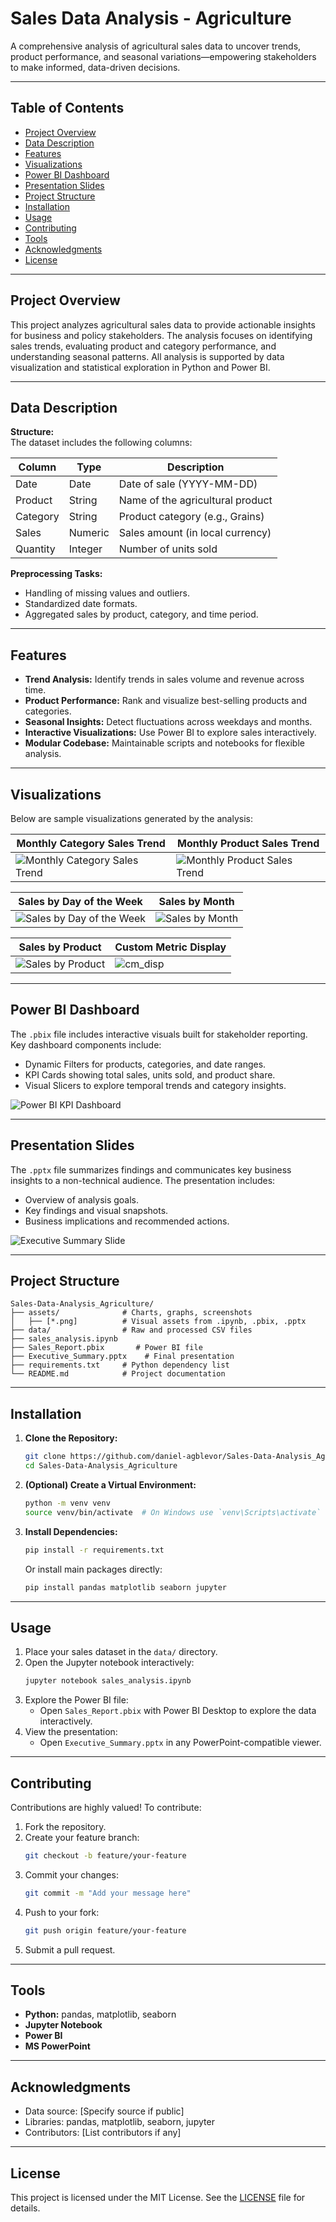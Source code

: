 # Sales Data Analysis - Agriculture

A comprehensive analysis of agricultural sales data to uncover trends, product performance, and seasonal variations—empowering stakeholders to make informed, data-driven decisions.

---

## Table of Contents

- [Project Overview](#project-overview)
- [Data Description](#data-description)
- [Features](#features)
- [Visualizations](#visualizations)
- [Power BI Dashboard](#power-bi-dashboard)
- [Presentation Slides](#presentation-slides)
- [Project Structure](#project-structure)
- [Installation](#installation)
- [Usage](#usage)
- [Contributing](#contributing)
- [Tools](#tools)
- [Acknowledgments](#acknowledgments)
- [License](#license)

---

## Project Overview

This project analyzes agricultural sales data to provide actionable insights for business and policy stakeholders. The analysis focuses on identifying sales trends, evaluating product and category performance, and understanding seasonal patterns. All analysis is supported by data visualization and statistical exploration in Python and Power BI.

---

## Data Description

**Structure:**  
The dataset includes the following columns:

| Column    | Type    | Description                        |
|-----------|---------|------------------------------------|
| Date      | Date    | Date of sale (YYYY-MM-DD)          |
| Product   | String  | Name of the agricultural product   |
| Category  | String  | Product category (e.g., Grains)    |
| Sales     | Numeric | Sales amount (in local currency)   |
| Quantity  | Integer | Number of units sold               |

**Preprocessing Tasks:**  
- Handling of missing values and outliers.
- Standardized date formats.
- Aggregated sales by product, category, and time period.

---

## Features

- **Trend Analysis:** Identify trends in sales volume and revenue across time.
- **Product Performance:** Rank and visualize best-selling products and categories.
- **Seasonal Insights:** Detect fluctuations across weekdays and months.
- **Interactive Visualizations:** Use Power BI to explore sales interactively.
- **Modular Codebase:** Maintainable scripts and notebooks for flexible analysis.

---

## Visualizations

Below are sample visualizations generated by the analysis:

| Monthly Category Sales Trend | Monthly Product Sales Trend |
|-----------------------------|----------------------------|
| ![Monthly Category Sales Trend](assets/Monthly%20Category%20Sales%20Trend.png) | ![Monthly Product Sales Trend](assets/Monthly%20Product%20Sales%20Trend.png) |

| Sales by Day of the Week | Sales by Month |
|-------------------------|----------------|
| ![Sales by Day of the Week](assets/Sales%20by%20Day%20of%20the%20Week.png) | ![Sales by Month](assets/Sales%20by%20Month.png) |

| Sales by Product | Custom Metric Display |
|------------------|----------------------|
| ![Sales by Product](assets/Sales%20by%20Product.png) | ![cm_disp](assets/cm_disp.png) |

---

## Power BI Dashboard

The `.pbix` file includes interactive visuals built for stakeholder reporting. Key dashboard components include:

- Dynamic Filters for products, categories, and date ranges.
- KPI Cards showing total sales, units sold, and product share.
- Visual Slicers to explore temporal trends and category insights.

![Power BI KPI Dashboard](assets/Sales_Report.png)

---

## Presentation Slides

The `.pptx` file summarizes findings and communicates key business insights to a non-technical audience. The presentation includes:

- Overview of analysis goals.
- Key findings and visual snapshots.
- Business implications and recommended actions.

![Executive Summary Slide](assets/Executive_Summary.png)

---

## Project Structure

```plaintext
Sales-Data-Analysis_Agriculture/
├── assets/              # Charts, graphs, screenshots
│   ├── [*.png]          # Visual assets from .ipynb, .pbix, .pptx
├── data/                # Raw and processed CSV files
├── sales_analysis.ipynb
├── Sales_Report.pbix       # Power BI file
├── Executive_Summary.pptx    # Final presentation
├── requirements.txt     # Python dependency list
└── README.md            # Project documentation
```

---

## Installation

1. **Clone the Repository:**
    ```bash
    git clone https://github.com/daniel-agblevor/Sales-Data-Analysis_Agriculture.git
    cd Sales-Data-Analysis_Agriculture
    ```

2. **(Optional) Create a Virtual Environment:**
    ```bash
    python -m venv venv
    source venv/bin/activate  # On Windows use `venv\Scripts\activate`
    ```

3. **Install Dependencies:**
    ```bash
    pip install -r requirements.txt
    ```
    Or install main packages directly:
    ```bash
    pip install pandas matplotlib seaborn jupyter
    ```

---

## Usage

1. Place your sales dataset in the `data/` directory.
2. Open the Jupyter notebook interactively:
    ```bash
    jupyter notebook sales_analysis.ipynb
    ```
3. Explore the Power BI file:
    - Open `Sales_Report.pbix` with Power BI Desktop to explore the data interactively.
4. View the presentation:
    - Open `Executive_Summary.pptx` in any PowerPoint-compatible viewer.

---

## Contributing

Contributions are highly valued! To contribute:

1. Fork the repository.
2. Create your feature branch:
    ```bash
    git checkout -b feature/your-feature
    ```
3. Commit your changes:
    ```bash
    git commit -m "Add your message here"
    ```
4. Push to your fork:
    ```bash
    git push origin feature/your-feature
    ```
5. Submit a pull request.

---

## Tools

- **Python:** pandas, matplotlib, seaborn
- **Jupyter Notebook**
- **Power BI**
- **MS PowerPoint**
  
---

## Acknowledgments

- Data source: [Specify source if public]
- Libraries: pandas, matplotlib, seaborn, jupyter
- Contributors: [List contributors if any]

---

## License

This project is licensed under the MIT License. See the [LICENSE](LICENSE) file for details.
